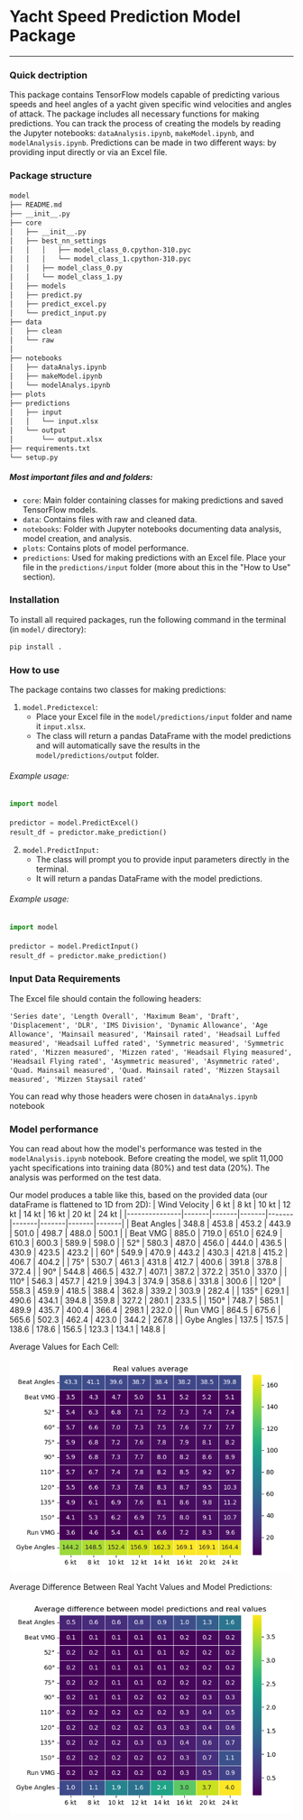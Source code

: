 # Yacht Speed Prediction Model Package

---

### Quick dectription
This package contains TensorFlow models capable of predicting various speeds and heel angles of a yacht given specific wind velocities and angles of attack. The package includes all necessary functions for making predictions. You can track the process of creating the models by reading the Jupyter notebooks: `dataAnalysis.ipynb`, `makeModel.ipynb`, and `modelAnalysis.ipynb`. Predictions can be made in two different ways: by providing input directly or via an Excel file.

### Package structure
```
model
├── README.md
├── __init__.py
├── core
│   ├── __init__.py
│   ├── best_nn_settings
│   │   │   ├── model_class_0.cpython-310.pyc
│   │   │   └── model_class_1.cpython-310.pyc
│   │   ├── model_class_0.py
│   │   └── model_class_1.py
│   ├── models
│   ├── predict.py
│   ├── predict_excel.py
│   └── predict_input.py
├── data
│   ├── clean
│   └── raw
│       
├── notebooks
│   ├── dataAnalys.ipynb
│   ├── makeModel.ipynb
│   └── modelAnalys.ipynb
├── plots
├── predictions
│   ├── input
│   │   └── input.xlsx
│   └── output
│       └── output.xlsx
├── requirements.txt
└── setup.py
```

##### Most important files and and folders:
* `core`: Main folder containing classes for making predictions and saved TensorFlow models.
* `data`: Contains files with raw and cleaned data.
* `notebooks`: Folder with Jupyter notebooks documenting data analysis, model creation, and analysis.
* `plots`: Contains plots of model performance.
* `predictions`: Used for making predictions with an Excel file. Place your file in the `predictions/input` folder (more about this in the "How to Use" section).

### Installation
To install all required packages, run the following command in the terminal (in `model/` directory):
```bash
pip install .
```

### How to use
The package contains two classes for making predictions:
1. `model.Predictexcel`:
    * Place your Excel file in the `model/predictions/input` folder and name it `input.xlsx`.
    * The class will return a pandas DataFrame with the model predictions and will automatically save the results in the `model/predictions/output` folder.

###### Example usage:
```python
import model

predictor = model.PredictExcel()
result_df = predictor.make_prediction()
```
2. `model.PredictInput:`
    * The class will prompt you to provide input parameters directly in the terminal.
    * It will return a pandas DataFrame with the model predictions.

###### Example usage:
```python
import model

predictor = model.PredictInput()
result_df = predictor.make_prediction()
```

### Input Data Requirements
The Excel file should contain the following headers:
```
'Series date', 'Length Overall', 'Maximum Beam', 'Draft', 'Displacement', 'DLR', 'IMS Division', 'Dynamic Allowance', 'Age Allowance', 'Mainsail measured', 'Mainsail rated', 'Headsail Luffed measured', 'Headsail Luffed rated', 'Symmetric measured', 'Symmetric rated', 'Mizzen measured', 'Mizzen rated', 'Headsail Flying measured', 'Headsail Flying rated', 'Asymmetric measured', 'Asymmetric rated', 'Quad. Mainsail measured', 'Quad. Mainsail rated', 'Mizzen Staysail measured', 'Mizzen Staysail rated'
```

You can read why those headers were chosen in `dataAnalys.ipynb` notebook

### Model performance
You can read about how the model's performance was tested in the `modelAnalysis.ipynb` notebook. Before creating the model, we split 11,000 yacht specifications into training data (80%) and test data (20%). The analysis was performed on the test data.

Our model produces a table like this, based on the provided data (our dataFrame is flattened to 1D from 2D):
| Wind Velocity | 6 kt  | 8 kt  | 10 kt | 12 kt | 14 kt | 16 kt | 20 kt | 24 kt |
|---------------|-------|-------|-------|-------|-------|-------|-------|-------|
| Beat Angles   | 348.8 | 453.8 | 453.2 | 443.9 | 501.0 | 498.7 | 488.0 | 500.1 |
| Beat VMG      | 885.0 | 719.0 | 651.0 | 624.9 | 610.3 | 600.3 | 589.9 | 598.0 |
| 52°           | 580.3 | 487.0 | 456.0 | 444.0 | 436.5 | 430.9 | 423.5 | 423.2 |
| 60°           | 549.9 | 470.9 | 443.2 | 430.3 | 421.8 | 415.2 | 406.7 | 404.2 |
| 75°           | 530.7 | 461.3 | 431.8 | 412.7 | 400.6 | 391.8 | 378.8 | 372.4 |
| 90°           | 544.8 | 466.5 | 432.7 | 407.1 | 387.2 | 372.2 | 351.0 | 337.0 |
| 110°          | 546.3 | 457.7 | 421.9 | 394.3 | 374.9 | 358.6 | 331.8 | 300.6 |
| 120°          | 558.3 | 459.9 | 418.5 | 388.4 | 362.8 | 339.2 | 303.9 | 282.4 |
| 135°          | 629.1 | 490.6 | 434.1 | 394.8 | 359.8 | 327.2 | 280.1 | 233.5 |
| 150°          | 748.7 | 585.1 | 489.9 | 435.7 | 400.4 | 366.4 | 298.1 | 232.0 |
| Run VMG       | 864.5 | 675.6 | 565.6 | 502.3 | 462.4 | 423.0 | 344.2 | 267.8 |
| Gybe Angles   | 137.5 | 157.5 | 138.6 | 178.6 | 156.5 | 123.3 | 134.1 | 148.8 | 

Average Values for Each Cell:

![Image](/model/plots/realValuesAverage.png)

Average Difference Between Real Yacht Values and Model Predictions:

![Image](/model/plots/modelVsRelity.png)


